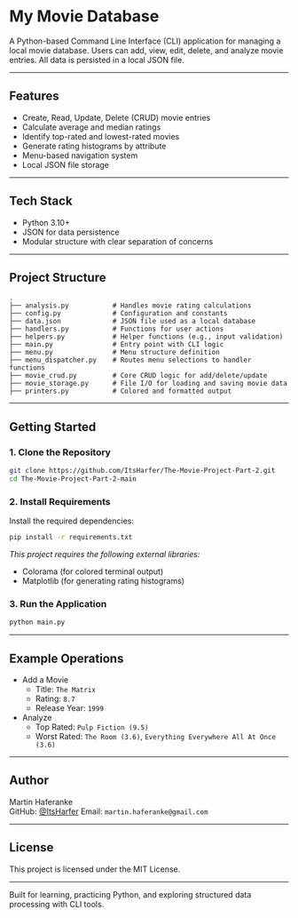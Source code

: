 # My Movie Database  

A Python-based Command Line Interface (CLI) application for managing a local movie database. Users can add, view, edit, delete, and analyze movie entries. All data is persisted in a local JSON file.

---

## Features

- Create, Read, Update, Delete (CRUD) movie entries
- Calculate average and median ratings
- Identify top-rated and lowest-rated movies
- Generate rating histograms by attribute
- Menu-based navigation system
- Local JSON file storage

---

## Tech Stack

- Python 3.10+
- JSON for data persistence
- Modular structure with clear separation of concerns

---

## Project Structure

```
.
├── analysis.py           # Handles movie rating calculations
├── config.py             # Configuration and constants
├── data.json             # JSON file used as a local database
├── handlers.py           # Functions for user actions
├── helpers.py            # Helper functions (e.g., input validation)
├── main.py               # Entry point with CLI logic
├── menu.py               # Menu structure definition
├── menu_dispatcher.py    # Routes menu selections to handler functions
├── movie_crud.py         # Core CRUD logic for add/delete/update
├── movie_storage.py      # File I/O for loading and saving movie data
├── printers.py           # Colored and formatted output
```

---

## Getting Started

### 1. Clone the Repository

```bash
git clone https://github.com/ItsHarfer/The-Movie-Project-Part-2.git
cd The-Movie-Project-Part-2-main
```

### 2. Install Requirements

Install the required dependencies:

```bash
pip install -r requirements.txt
```

*This project requires the following external libraries:*  
- Colorama (for colored terminal output)  
- Matplotlib (for generating rating histograms)  

### 3. Run the Application

```bash
python main.py
```

---

## Example Operations

- Add a Movie  
  - Title: `The Matrix`  
  - Rating: `8.7`  
  - Release Year: `1999`
- Analyze  
  - Top Rated: `Pulp Fiction (9.5)`  
  - Worst Rated: `The Room (3.6)`, `Everything Everywhere All At Once (3.6)`

---

## Author

Martin Haferanke  
GitHub: [@ItsHarfer](https://github.com/ItsHarfer)
Email: `martin.haferanke@gmail.com`

---

## License

This project is licensed under the MIT License.

---

Built for learning, practicing Python, and exploring structured data processing with CLI tools.
